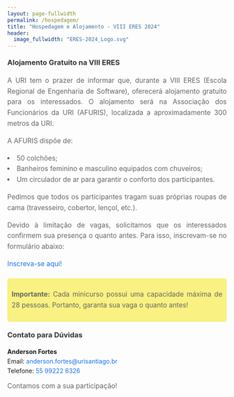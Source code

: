 ```yaml
---
layout: page-fullwidth
permalink: /hospedagem/
title: "Hospedagem e Alojamento - VIII ERES 2024"
header:
  image_fullwidth: "ERES-2024_Logo.svg"
---
```


<style>
  h3 {
    color: #333;
    margin: 20px 0;
    /* font-size: 2em; */
  }

  .text, ul {
    font-size: 1.1em;
    line-height: 1.6;
    color: #666;
    text-align: justify;
  }

  ul {
    list-style-position: inside;
    padding-left: 0;
  }

  a {
    color: #1a73e8;
    text-decoration: none;
  }

  a:hover {
    text-decoration: underline;
  }

  .contact-info {
    margin-top: 20px;
  }

  .contact-info p {
    margin: 5px 0;
  }

  .highlight {
    background-color: #f9f181;
    padding: 10px;
    border-radius: 5px;
    margin: 20px 0;
  }
</style>

<h3>Alojamento Gratuito na VIII ERES</h3>

<p class="text">A URI tem o prazer de informar que, durante a VIII ERES (Escola Regional de Engenharia de Software), oferecerá alojamento gratuito para os interessados. O alojamento será na Associação dos Funcionários da URI (AFURIS), localizada a aproximadamente 300 metros da URI.</p>

<p class="text">A AFURIS dispõe de:</p>

<ul>
  <li>50 colchões;</li>
  <li>Banheiros feminino e masculino equipados com chuveiros;</li>
  <li>Um circulador de ar para garantir o conforto dos participantes.</li>
</ul>

<p class="text">Pedimos que todos os participantes tragam suas próprias roupas de cama (travesseiro, cobertor, lençol, etc.).</p>

<p class="text">Devido à limitação de vagas, solicitamos que os interessados confirmem sua presença o quanto antes. Para isso, inscrevam-se no formulário abaixo:</p>

<p class="text"><a href="https://forms.gle/stDdVL3Lbx6zA8Dt8" target="_blank">Inscreva-se aqui!</a></p>

<div class="highlight">
  <p class="text"><strong>Importante:</strong> Cada minicurso possui uma capacidade máxima de 28 pessoas. Portanto, garanta sua vaga o quanto antes!</p>
</div>

<h3>Contato para Dúvidas</h3>

<div class="contact-info">
  <p><strong>Anderson Fortes</strong></p>
  <p>Email: <a href="mailto:anderson.fortes@urisantiago.br">anderson.fortes@urisantiago.br</a></p>
  <p>Telefone: <a href="tel:+5555992226326">55 99222 6326</a></p>
</div>

<p class="text">Contamos com a sua participação!</p>
